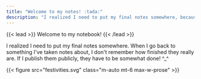 ```yaml
---
title: "Welcome to my notes! :tada:"
description: "I realized I need to put my final notes somewhere, because when I go back, I don't remember how finished they really are. If I put them publicly, they have to be done^_^"
---
```


{{< lead >}}
Welcome to my notebook!
{{< /lead >}}

<div class="flex px-4 py-2 mb-8 text-base rounded-md bg-primary-100 dark:bg-primary-900">
  <span class="flex items-center justify-between grow dark:text-neutral-300">
    I realized I need to put my final notes somewhere. When I go back to something I've taken notes about, I don't remember how finished they really are. If I publish them publicly, they have to be somewhat done! ^_^
  </span>
</div>

{{< figure src="festivities.svg" class="m-auto mt-6 max-w-prose" >}}
